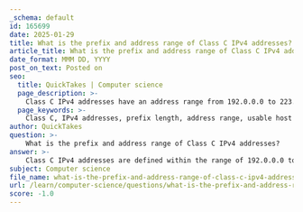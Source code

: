```yaml
---
_schema: default
id: 165699
date: 2025-01-29
title: What is the prefix and address range of Class C IPv4 addresses?
article_title: What is the prefix and address range of Class C IPv4 addresses?
date_format: MMM DD, YYYY
post_on_text: Posted on
seo:
  title: QuickTakes | Computer science
  page_description: >-
    Class C IPv4 addresses have an address range from 192.0.0.0 to 223.255.255.255, with a prefix length of /24, supporting up to 254 usable host addresses per network.
  page_keywords: >-
    Class C, IPv4 addresses, prefix length, address range, usable host addresses, network portion, host portion
author: QuickTakes
question: >-
    What is the prefix and address range of Class C IPv4 addresses?
answer: >-
    Class C IPv4 addresses are defined within the range of 192.0.0.0 to 223.255.255.255. The prefix length for Class C addresses is /24, which means that the first 24 bits of the address are used for the network portion, while the remaining 8 bits are used for the host portion. \n\nThis structure allows for a maximum of 256 addresses per Class C network (from 192.0.0.0 to 192.0.0.255, for example), but two addresses are reserved: one for the network address (where all host bits are 0) and one for the broadcast address (where all host bits are 1). Therefore, each Class C network can effectively support up to 254 usable host addresses.\n\nIn summary:\n- **Prefix**: /24\n- **Address Range**: 192.0.0.0 to 223.255.255.255\n- **Usable Host Addresses**: 254 per network
subject: Computer science
file_name: what-is-the-prefix-and-address-range-of-class-c-ipv4-addresses.md
url: /learn/computer-science/questions/what-is-the-prefix-and-address-range-of-class-c-ipv4-addresses
score: -1.0
---
```


&nbsp;